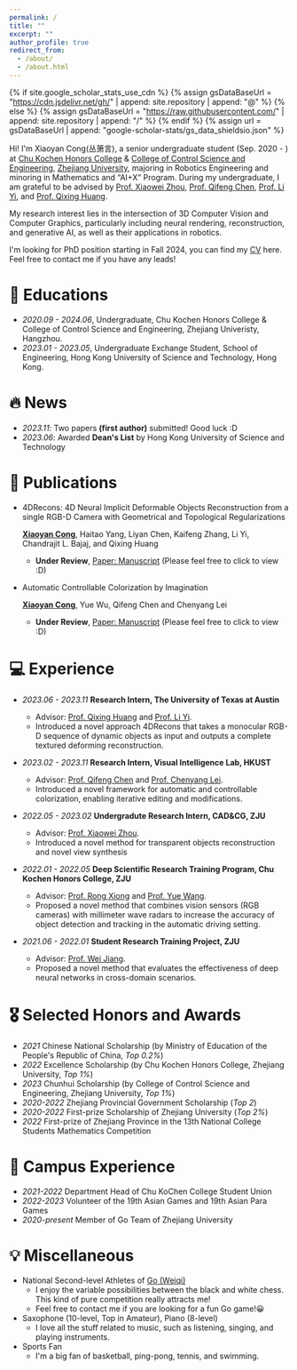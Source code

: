 ```yaml
---
permalink: /
title: ""
excerpt: ""
author_profile: true
redirect_from: 
  - /about/
  - /about.html
---
```


{% if site.google_scholar_stats_use_cdn %}
{% assign gsDataBaseUrl = "https://cdn.jsdelivr.net/gh/" | append: site.repository | append: "@" %}
{% else %}
{% assign gsDataBaseUrl = "https://raw.githubusercontent.com/" | append: site.repository | append: "/" %}
{% endif %}
{% assign url = gsDataBaseUrl | append: "google-scholar-stats/gs_data_shieldsio.json" %}

<span class='anchor' id='about-me'></span>

Hi! I'm Xiaoyan Cong(丛箫言), a senior undergraduate student (Sep. 2020 - ) at [Chu Kochen Honors College](http://ckc.zju.edu.cn/ckcen/_t1906/wbout/list.psp) & [College of Control Science and Engineering](http://www.cse.zju.edu.cn/cseenglish/main.htm), [Zhejiang University](https://www.zju.edu.cn/english/), majoring in Robotics Engineering and minoring in Mathematics and “AI+X” Program. During my undergraduate, I am grateful to be advised by [Prof. Xiaowei Zhou](https://www.xzhou.me/), [Prof. Qifeng Chen](https://cqf.io/), [Prof. Li Yi](https://ericyi.github.io/), and [Prof. Qixing Huang](https://www.cs.utexas.edu/~huangqx/). 

My research interest lies in the intersection of 3D Computer Vision and
Computer Graphics, particularly including neural rendering, reconstruction, and generative AI, as well as their applications in robotics.

I'm looking for PhD position starting in Fall 2024, you can find my [CV](https://github.com/xy-cong/xy-cong.github.io/raw/main/docs/CV.pdf) here. Feel free to contact me if you have any leads!

# 📖 Educations

- *2020.09 - 2024.06*, Undergraduate, Chu Kochen Honors College & College of Control Science and Engineering, Zhejiang Univeristy, Hangzhou. 
- *2023.01 - 2023.05*, Undergraduate Exchange Student, School of Engineering, Hong Kong University of Science and Technology, Hong Kong. 


# 🔥 News
- *2023.11*: Two papers **(first author)** submitted! Good luck :D
- *2023.06*: Awarded **Dean's List** by Hong Kong University of Science and Technology

# 📝 Publications 

<!-- <div class='paper-box'><div class='paper-box-image'><div><div class="badge">CVPR 2016</div><img src='images/500x300.png' alt="sym" width="100%"></div></div>
<div class='paper-box-text' markdown="1">

[Deep Residual Learning for Image Recognition](https://openaccess.thecvf.com/content_cvpr_2016/papers/He_Deep_Residual_Learning_CVPR_2016_paper.pdf)

**Kaiming He**, Xiangyu Zhang, Shaoqing Ren, Jian Sun

[**Project**](https://scholar.google.com/citations?view_op=view_citation&hl=zh-CN&user=DhtAFkwAAAAJ&citation_for_view=DhtAFkwAAAAJ:ALROH1vI_8AC) <strong><span class='show_paper_citations' data='DhtAFkwAAAAJ:ALROH1vI_8AC'></span></strong>
- Lorem ipsum dolor sit amet, consectetur adipiscing elit. Vivamus ornare aliquet ipsum, ac tempus justo dapibus sit amet. 
</div>
</div> -->

- 4DRecons: 4D Neural Implicit Deformable Objects Reconstruction from a single RGB-D Camera with Geometrical and Topological Regularizations 

  **<u>Xiaoyan Cong</u>**, Haitao Yang, Liyan Chen, Kaifeng Zhang, Li Yi, Chandrajit L. Bajaj, and Qixing Huang
  
  - **Under Review**, [Paper: Manuscript](https://drive.google.com/file/d/1j_XthPN-grfuUBrwIzoxW7o4XQvUYYn6/view?usp=drive_link) (Please feel free to click to view :D)

- Automatic Controllable Colorization by Imagination 

  **<u>Xiaoyan Cong</u>**, Yue Wu, Qifeng Chen and Chenyang Lei
  
  - **Under Review**, [Paper: Manuscript](https://drive.google.com/file/d/1Tg6WKaobWze_7DJy0PUh93s_DpNOTZZs/view?usp=drive_link) (Please feel free to click to view :D)

# 💻 Experience
- *2023.06 - 2023.11* **Research Intern, The University of Texas at Austin**

   - Advisor: [Prof. Qixing Huang](https://www.cs.utexas.edu/~huangqx/) and [Prof. Li Yi](https://ericyi.github.io/).
   - Introduced a novel approach 4DRecons that takes a monocular RGB-D sequence of dynamic objects as input and outputs a complete textured deforming reconstruction.

- *2023.02 - 2023.11* **Research Intern, Visual Intelligence Lab, HKUST**

   - Advisor: [Prof. Qifeng Chen](https://cqf.io/) and [Prof. Chenyang Lei](https://chenyanglei.github.io/).
   - Introduced a novel framework for automatic and controllable colorization, enabling iterative editing and modifications.

- *2022.05 - 2023.02* **Undergradute Research Intern, CAD&CG, ZJU**

   - Advisor: [Prof. Xiaowei Zhou](http://xzhou.me/).
   - Introduced a novel method for transparent objects reconstruction and novel view synthesis

- *2022.01 - 2022.05*  **Deep Scientific Research Training Program, Chu Kochen Honors College, ZJU**  

   - Advisor: [Prof. Rong Xiong](https://www.researchgate.net/profile/Rong-Xiong) and [Prof. Yue Wang](https://ywang-zju.github.io/). 
   - Proposed a novel method that combines vision sensors (RGB cameras) with millimeter wave radars to increase the accuracy of object detection and tracking in the automatic driving setting.

- *2021.06 - 2022.01*  **Student Research Training Project, ZJU** 

   - Advisor: [Prof. Wei Jiang](https://person.zju.edu.cn/en/jiangwei). 
   - Proposed a novel method that evaluates the effectiveness of deep neural networks in cross-domain scenarios.

# 🎖 Selected Honors and Awards
- *2021* Chinese National Scholarship (by Ministry of Education of the People's Republic of China, *Top 0.2%*)
- *2022* Excellence Scholarship (by Chu Kochen Honors College, Zhejiang University, *Top 1%*)
- *2023* Chunhui Scholarship (by College of Control Science and Engineering, Zhejiang University, *Top 1%*)
- *2020-2022* Zhejiang Provincial Government Scholarship (*Top 2*)
- *2020-2022* First-prize Scholarship of Zhejiang University (*Top 2%*)
- *2022* First-prize of Zhejiang Province in the 13th National College Students Mathematics Competition

# 🏢 Campus Experience

- *2021-2022* Department Head of Chu KoChen College Student Union
- *2022-2023* Volunteer of the 19th Asian Games and 19th Asian Para Games
- *2020-present* Member of Go Team of Zhejiang University


# 💡 Miscellaneous
- National Second-level Athletes of [Go (Weiqi)](https://en.wikipedia.org/wiki/Go_(game))
   - I enjoy the variable possibilities between the black and white chess. This kind of pure competition really attracts me!
   - Feel free to contact me if you are looking for a fun Go game!😀 
- Saxophone (10-level, Top in Amateur), Piano (8-level)
   - I love all the stuff related to music, such as listening, singing, and playing instruments.
- Sports Fan
   - I'm a big fan of basketball, ping-pong, tennis, and swimming.